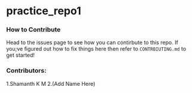 # practice_repo1

### How to Contribute
Head to the issues page to see how you can contirbute to this repo. 
If you;ve figured out how to fix things here then refer to ```CONTRBIUTING.md``` to get started!

### Contributors:
1.Shamanth K M
2.(Add Name Here)
